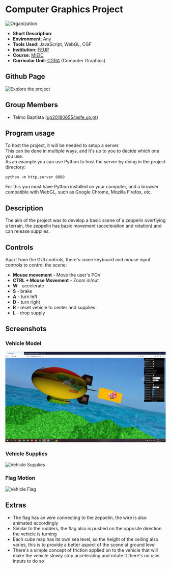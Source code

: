 # Computer Graphics Project
![Organization](https://img.shields.io/badge/FEUP-MIEIC-red)

- **Short Description**:
- **Environment**: Any
- **Tools Used**: JavaScript, WebGL, CGF
- **Institution**: [FEUP](https://sigarra.up.pt/feup/en/web_page.Inicial)
- **Course**: [MIEIC](https://sigarra.up.pt/feup/en/cur_geral.cur_view?pv_curso_id=742&pv_ano_lectivo=2019)
- **Curricular Unit**: [CGRA](https://sigarra.up.pt/feup/pt/ucurr_geral.ficha_uc_view?pv_ocorrencia_id=436438) (Computer Graphics)

## Github Page
![Explore the project](https://telmooo.github.io/feup-cgra/proj/)

## Group Members
- Telmo Baptista (up201806554@fe.up.pt)

## Program usage
To host the project, it will be needed to setup a server.  
This can be done in multiple ways, and it's up to you to decide which one you use.  
As an example you can use Python to host the server by doing in the project directory:
```shell
python -m http.server 8080
```
For this you must have Python installed on your computer, and a browser compatible with WebGL, such as Google Chrome, Mozilla Firefox, etc.

## Description
The aim of the project was to develop a basic scene of a zeppelin overflying a terrain, the zeppelin has basic movement (acceleration and rotation) and can release supplies.

## Controls
Apart from the GUI controls, there's some keyboard and mouse input controls to control the scene:
- **Mouse movement** - Move the user's POV
- **CTRL + Mouse Movement** - Zoom in/out
- **W** - accelerate
- **S** - brake
- **A** - turn left
- **D** - turn right
- **R** - reset vehicle to center and supplies
- **L** - drop supply

## Screenshots
### Vehicle Model
![Vehicle Model](./screenshots/proj-t7g10-1.png)

### Vehicle Supplies
![Vehicle Supplies](./screenshots/proj-t7g10-3.png)

### Flag Motion
![Vehicle Flag](./screenshots/proj-t7g10-5.png)

## Extras
- The flag has an wire connecting to the zeppelin, the wire is also animated accordingly
- Similar to the rudders, the flag also is pushed on the opposite direction the vehicle is turning
- Each cube map has its own sea level, so the height of the ceiling also varies, this is to provide a better aspect of the scene at ground level
- There's a simple concept of friction applied on to the vehicle that will make the vehicle slowly stop accelerating and rotate if there's no user inputs to do so

